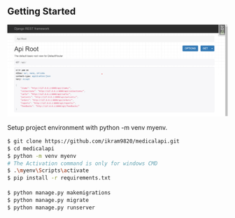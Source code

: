 ## Getting Started

![Default Home View](./Screenshot.png?raw=true "Title")

Setup project environment with python -m venv myenv.

```bash
$ git clone https://github.com/ikram9820/medicalapi.git
$ cd medicalapi
$ python -m venv myenv
# The Activation command is only for windows CMD
$ .\myenv\Scripts\activate
$ pip install -r requirements.txt

$ python manage.py makemigrations
$ python manage.py migrate
$ python manage.py runserver
```
